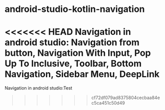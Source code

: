 # android-studio-kotlin-navigation
<<<<<<< HEAD
Navigation in android studio:
Navigation from button, Navigation With Input, Pop Up To Inclusive, Toolbar, Bottom Navigation, Sidebar Menu, DeepLink
=======
Navigation in android studio:Test
>>>>>>> cf72df079ad8375804cecbaa84ec5ca451c50d49
